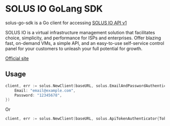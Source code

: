 SOLUS IO GoLang SDK
===================

solus-go-sdk is a Go client for accessing [SOLUS IO API v1](https://docs.solus.io/api/)

SOLUS IO is a virtual infrastructure management solution that facilitates
choice, simplicity, and performance for ISPs and enterprises. Offer blazing
fast, on-demand VMs, a simple API, and an easy-to-use self-service control
panel for your customers to unleash your full potential for growth.

[Official site](https://www.solus.io/)

Usage
-----

```go
client, err := solus.NewClient(baseURL, solus.EmailAndPasswordAuthenticator{
    Email: "email@example.com",
    Password: "12345678",
})
```

Or

```go
client, err := solus.NewClient(baseURL, solus.ApiTokenAuthenticator{Token: "api token"})
```
